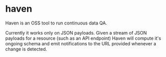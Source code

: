 # haven
Haven is an OSS tool to run continuous data QA.

Currently it works only on JSON payloads. Given a stream of JSON payloads for a resource (such as an API endpoint) Haven will compute it's ongoing schema and emit notifications to the URL provided whenever a change is detected.
